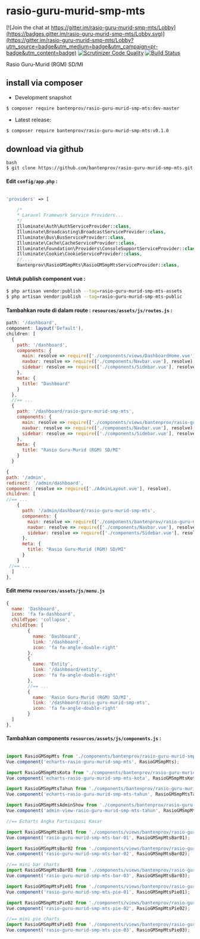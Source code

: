 # rasio-guru-murid-smp-mts

[![Join the chat at https://gitter.im/rasio-guru-murid-smp-mts/Lobby](https://badges.gitter.im/rasio-guru-murid-smp-mts/Lobby.svg)](https://gitter.im/rasio-guru-murid-smp-mts/Lobby?utm_source=badge&utm_medium=badge&utm_campaign=pr-badge&utm_content=badge)
[![Scrutinizer Code Quality](https://scrutinizer-ci.com/g/bantenprov/rasio-guru-murid-smp-mts/badges/quality-score.png?b=master)](https://scrutinizer-ci.com/g/bantenprov/rasio-guru-murid-smp-mts/?branch=master)
[![Build Status](https://scrutinizer-ci.com/g/bantenprov/rasio-guru-murid-smp-mts/badges/build.png?b=master)](https://scrutinizer-ci.com/g/bantenprov/rasio-guru-murid-smp-mts/build-status/master)

Rasio Guru-Murid (RGM) SD/MI

## install via composer

- Development snapshot
```bash
$ composer require bantenprov/rasio-guru-murid-smp-mts:dev-master
```
- Latest release:

```bash
$ composer require bantenprov/rasio-guru-murid-smp-mts:v0.1.0
```

## download via github
~~~
bash
$ git clone https://github.com/bantenprov/rasio-guru-murid-smp-mts.git
~~~


#### Edit `config/app.php` :
```php

'providers' => [

    /*
    * Laravel Framework Service Providers...
    */
    Illuminate\Auth\AuthServiceProvider::class,
    Illuminate\Broadcasting\BroadcastServiceProvider::class,
    Illuminate\Bus\BusServiceProvider::class,
    Illuminate\Cache\CacheServiceProvider::class,
    Illuminate\Foundation\Providers\ConsoleSupportServiceProvider::class,
    Illuminate\Cookie\CookieServiceProvider::class,
    //....
    Bantenprov\RasioGMSmpMts\RasioGMSmpMtsServiceProvider::class,

```

#### Untuk publish component vue :

```bash
$ php artisan vendor:publish --tag=rasio-guru-murid-smp-mts-assets
$ php artisan vendor:publish --tag=rasio-guru-murid-smp-mts-public
```
#### Tambahkan route di dalam route : `resources/assets/js/routes.js` :

```javascript
path: '/dashboard',
component: layout('Default'),
children: [
  {
    path: '/dashboard',
    components: {
      main: resolve => require(['./components/views/DashboardHome.vue'], resolve),
      navbar: resolve => require(['./components/Navbar.vue'], resolve),
      sidebar: resolve => require(['./components/Sidebar.vue'], resolve)
    },
    meta: {
      title: "Dashboard"
    }
  },
  //== ...
  {
    path: '/dashboard/rasio-guru-murid-smp-mts',
    components: {
      main: resolve => require(['./components/views/bantenprov/rasio-guru-murid-smp-mts/DashboardRasioGMSmpMts.vue'], resolve),
      navbar: resolve => require(['./components/Navbar.vue'], resolve),
      sidebar: resolve => require(['./components/Sidebar.vue'], resolve)
    },
    meta: {
      title: "Rasio Guru-Murid (RGM) SD/MI"
    }
  }
```

```javascript
{
path: '/admin',
redirect: '/admin/dashboard',
component: resolve => require(['./AdminLayout.vue'], resolve),
children: [
//== ...
    {
      path: '/admin/dashboard/rasio-guru-murid-smp-mts',
      components: {
        main: resolve => require(['./components/bantenprov/rasio-guru-murid-smp-mts/RasioGMSmpMtsAdmin.show.vue'], resolve),
        navbar: resolve => require(['./components/Navbar.vue'], resolve),
        sidebar: resolve => require(['./components/Sidebar.vue'], resolve)
      },
      meta: {
        title: "Rasio Guru-Murid (RGM) SD/MI"
      }
    }
 //== ...   
  ]
},

```
#### Edit menu `resources/assets/js/menu.js`

```javascript
{
  name: 'Dashboard',
  icon: 'fa fa-dashboard',
  childType: 'collapse',
  childItem: [
        {
          name: 'Dashboard',
          link: '/dashboard',
          icon: 'fa fa-angle-double-right'
        },
        {
          name: 'Entity',
          link: '/dashboard/entity',
          icon: 'fa fa-angle-double-right'
        },
        //== ...
        {
          name: 'Rasio Guru-Murid (RGM) SD/MI',
          link: '/dashboard/rasio-guru-murid-smp-mts',
          icon: 'fa fa-angle-double-right'
        }
  ]
},

```

#### Tambahkan components `resources/assets/js/components.js` :

```javascript

import RasioGMSmpMts from './components/bantenprov/rasio-guru-murid-smp-mts/RasioGMSmpMts.chart.vue';
Vue.component('echarts-rasio-guru-murid-smp-mts', RasioGMSmpMts);

import RasioGMSmpMtsKota from './components/bantenprov/rasio-guru-murid-smp-mts/RasioGMSmpMtsKota.chart.vue';
Vue.component('echarts-rasio-guru-murid-smp-mts-kota', RasioGMSmpMtsKota);

import RasioGMSmpMtsTahun from './components/bantenprov/rasio-guru-murid-smp-mts/RasioGMSmpMtsTahun.chart.vue';
Vue.component('echarts-rasio-guru-murid-smp-mts-tahun', RasioGMSmpMtsTahun);

import RasioGMSmpMtsAdminShow from './components/bantenprov/rasio-guru-murid-smp-mts/RasioGMSmpMtsAdmin.show.vue';
Vue.component('admin-view-rasio-guru-murid-smp-mts-tahun', RasioGMSmpMtsAdminShow);

//== Echarts Angka Partisipasi Kasar

import RasioGMSmpMtsBar01 from './components/views/bantenprov/rasio-guru-murid-smp-mts/RasioGMSmpMtsBar01.vue';
Vue.component('rasio-guru-murid-smp-mts-bar-01', RasioGMSmpMtsBar01);

import RasioGMSmpMtsBar02 from './components/views/bantenprov/rasio-guru-murid-smp-mts/RasioGMSmpMtsBar02.vue';
Vue.component('rasio-guru-murid-smp-mts-bar-02', RasioGMSmpMtsBar02);

//== mini bar charts
import RasioGMSmpMtsBar03 from './components/views/bantenprov/rasio-guru-murid-smp-mts/RasioGMSmpMtsBar03.vue';
Vue.component('rasio-guru-murid-smp-mts-bar-03', RasioGMSmpMtsBar03);

import RasioGMSmpMtsPie01 from './components/views/bantenprov/rasio-guru-murid-smp-mts/RasioGMSmpMtsPie01.vue';
Vue.component('rasio-guru-murid-smp-mts-pie-01', RasioGMSmpMtsPie01);

import RasioGMSmpMtsPie02 from './components/views/bantenprov/rasio-guru-murid-smp-mts/RasioGMSmpMtsPie02.vue';
Vue.component('rasio-guru-murid-smp-mts-pie-02', RasioGMSmpMtsPie02);

//== mini pie charts
import RasioGMSmpMtsPie03 from './components/views/bantenprov/rasio-guru-murid-smp-mts/RasioGMSmpMtsPie03.vue';
Vue.component('rasio-guru-murid-smp-mts-pie-03', RasioGMSmpMtsPie03);
```
